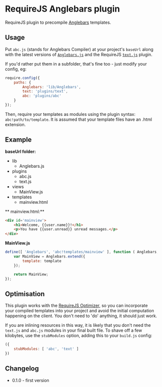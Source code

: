 RequireJS Anglebars plugin
==========================

RequireJS plugin to precompile [Anglebars][1] templates.

Usage
-----

Put `abc.js` (stands for Anglebars Compiler) at your project's `baseUrl` along with the latest versions of [`Anglebars.js`][1] and the RequireJS [`text.js`][2] plugin.

If you'd rather put them in a subfolder, that's fine too - just modify your config, eg:

```js
require.config({
	paths: {
		Anglebars: 'lib/Anglebars',
		text: 'plugins/text',
		abc: 'plugins/abc'
	}
});
```

Then, require your templates as modules using the plugin syntax: `abc!path/to/template`. It is assumed that your template files have an .html extension.


Example
-------

**baseUrl folder:**

* lib
    * Anglebars.js
* plugins
    * abc.js
    * text.js
* views
    * MainView.js
* templates
    * mainview.html

** mainview.html:**

```html
<div id='mainview'>
	<h1>Welcome, {{user.name}}!</h1>
	<p>You have {{user.unread}} unread messages.</p>
</div>
```

**MainView.js**

```js
define([ 'Anglebars', 'abc!templates/mainview' ], function ( Anglebars, template ) {
	var MainView = Anglebars.extend({
		template: template
	});

	return MainView;
});
```


Optimisation
------------

This plugin works with the [RequireJS Optimizer][3], so you can incorporate your compiled templates into your project and avoid the initial computation happening on the client. You don't need to 'do' anything, it should just work.

If you are inlining resources in this way, it is likely that you don't need the `text.js` and `abc.js` modules in your final built file. To shave off a few kilobytes, use the `stubModules` option, adding this to your `build.js` config:

```js
({
	stubModules: [ 'abc', 'text' ]
})
```


Changelog
---------

* 0.1.0 - first version



[1]: https://github.com/Rich-Harris/Anglebars
[2]: https://github.com/requirejs/text
[3]: http://requirejs.org/docs/optimization.html